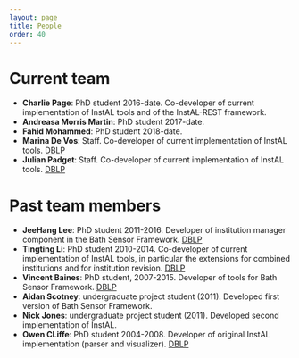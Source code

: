 ```yaml
---
layout: page
title: People
order: 40
---
```

# Current team
* **Charlie Page**: PhD student 2016-date. Co-developer of current implementation of InstAL tools and of the InstAL-REST framework.
* **Andreasa Morris Martin**: PhD student 2017-date.
* **Fahid Mohammed**: PhD student 2018-date.
* **Marina De Vos**: Staff. Co-developer of current implementation of InstAL tools. <a href="http://www.informatik.uni-trier.de/~ley/pers/hd/v/Vos:Marina_De">DBLP</a>
* **Julian Padget**: Staff. Co-developer of current implementation of InstAL tools. <a href="http://www.informatik.uni-trier.de/~ley/pers/hd/p/Padget:Julian">DBLP</a>

# Past team members
* **JeeHang Lee**: PhD student 2011-2016.  Developer of institution manager component in the Bath Sensor Framework. <a href="http://www.informatik.uni-trier.de/~ley/pers/hd/l/Lee:Jeehang">DBLP</a>
* **Tingting Li**: PhD student 2010-2014. Co-developer of current implementation of InstAL tools, in particular the extensions for combined institutions and for institution revision. <a href="http://www.informatik.uni-trier.de/~ley/pers/hd/l/Li:Tingting">DBLP</a>
* **Vincent Baines**: PhD student, 2007-2015.  Developer of tools for Bath Sensor Framework.  <a href="http://www.informatik.uni-trier.de/~ley/pers/hd/b/Baines:Vincent">DBLP</a>
* **Aidan Scotney**: undergraduate project student (2011).  Developed first version of Bath Sensor Framework.
* **Nick Jones**: undergraduate project student (2011). Developed second implementation of InstAL.
* **Owen CLiffe**: PhD student 2004-2008.  Developer of original InstAL implementation (parser and visualizer).
	  <a href="http://www.informatik.uni-trier.de/~ley/pers/hd/c/Cliffe:Owen">DBLP</a>
